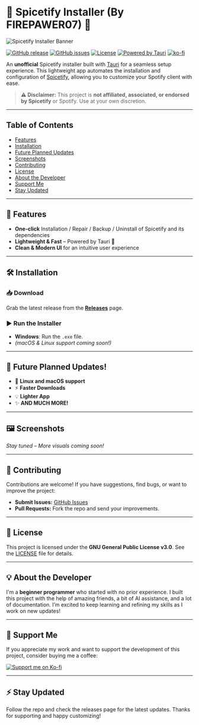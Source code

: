 # 🎵 Spicetify Installer (By FIREPAWER07) 🎵

![Spicetify Installer Banner](https://i.imgur.com/aVn70EB.png)

[![GitHub release](https://img.shields.io/github/release/FIREPAWER07/SpicetifyInstaller.svg)](https://github.com/FIREPAWER07/SpicetifyInstaller/releases)
[![GitHub issues](https://img.shields.io/github/issues/FIREPAWER07/SpicetifyInstaller.svg)](https://github.com/FIREPAWER07/SpicetifyInstaller/issues)
[![License](https://img.shields.io/github/license/FIREPAWER07/SpicetifyInstaller.svg)](LICENSE)
[![Powered by Tauri](https://img.shields.io/badge/powered%20by-tauri-5f5fff.svg)](https://tauri.app/)
[![ko-fi](https://ko-fi.com/img/githubbutton_sm.svg)](https://ko-fi.com/D1D31CKA7D)

An **unofficial** Spicetify installer built with [Tauri](https://tauri.app/) for a seamless setup experience. This lightweight app automates the installation and configuration of [Spicetify](https://spicetify.app/), allowing you to customize your Spotify client with ease.

> **⚠ Disclaimer:** This project is **not affiliated, associated, or endorsed by Spicetify** or Spotify. Use at your own discretion.

---

## Table of Contents

- [Features](#-features)
- [Installation](#-installation)
- [Future Planned Updates](#-future-planned-updates)
- [Screenshots](#-screenshots)
- [Contributing](#-contributing)
- [License](#-license)
- [About the Developer](#-about-the-developer)
- [Support Me](#-support-me)
- [Stay Updated](#-stay-updated)

---

## 🚀 Features

- **One-click** Installation / Repair / Backup / Uninstall of Spicetify and its dependencies
- **Lightweight & Fast** – Powered by Tauri 🦀
- **Clean & Modern UI** for an intuitive user experience

---

## 🛠 Installation

### 📥 Download

Grab the latest release from the **[Releases](https://github.com/FIREPAWER07/SpicetifyInstaller/releases)** page.

### ▶ Run the Installer

- **Windows**: Run the `.exe` file.
- _(macOS & Linux support coming soon!)_

---

## 🔮 Future Planned Updates!

- 🚀 **Linux and macOS support**
- ⚡ **Faster Downloads**
- 💡 **Lighter App**
- ✨ **AND MUCH MORE!**

---

## 🖼 Screenshots

_Stay tuned – More visuals coming soon!_

---

## 🤝 Contributing

Contributions are welcome! If you have suggestions, find bugs, or want to improve the project:

- **Submit Issues:** [GitHub Issues](https://github.com/FIREPAWER07/SpicetifyInstaller/issues)
- **Pull Requests:** Fork the repo and send your improvements.

---

## 📜 License

This project is licensed under the **GNU General Public License v3.0**. See the [LICENSE](LICENSE) file for details.

---

## 💡 About the Developer

I'm a **beginner programmer** who started with no prior experience. I built this project with the help of amazing friends, a bit of AI assistance, and a lot of documentation. I’m excited to keep learning and refining my skills as I work on new updates!

---

## 💖 Support Me

If you appreciate my work and want to support the development of this project, consider buying me a coffee:

[![Support me on Ko-fi](https://ko-fi.com/img/githubbutton_sm.svg)](https://ko-fi.com/firepawer07)

---

## ⚡ Stay Updated

Follow the repo and check the releases page for the latest updates. Thanks for supporting and happy customizing!
